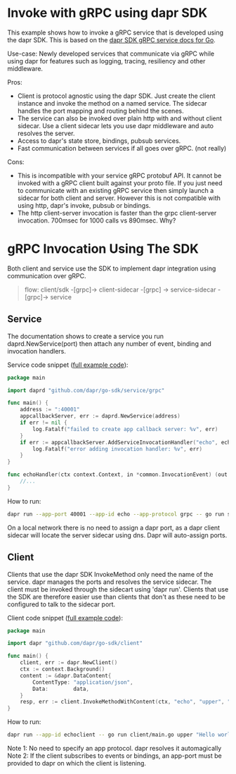 # Invoke with gRPC using dapr SDK

This example shows how to invoke a gRPC service that is developed using the dapr SDK. This is based on the [dapr SDK gRPC service docs for Go](https://docs.dapr.io/developing-applications/sdks/go/go-service/grpc-service/).

Use-case: Newly developed services that communicate via gRPC while using dapr for features such as logging, tracing, resiliency and other middleware.

Pros:

* Client is protocol agnostic using the dapr SDK. Just create the client instance and invoke the method on a named service. The sidecar handles the port mapping and routing behind the scenes.
* The service can also be invoked over plain http with and without client sidecar. Use a client sidecar lets you use dapr middleware and auto resolves the server.
* Access to dapr's state store, bindings, pubsub services.
* Fast communication between services if all goes over gRPC. (not really)

Cons:

* This is incompatible with your service gRPC protobuf API. It cannot be invoked with a gRPC client built against your proto file. If you just need to communicate with an existing gRPC service then simply launch a sidecar for both client and server. However this is not compatible with using http, dapr's invoke, pubsub or bindings.
* The http client-server invocation is faster than the grpc client-server invocation. 700msec for 1000 calls vs 890msec. Why?

# gRPC Invocation Using The SDK

Both client and service use the SDK to implement dapr integration using communication over gRPC.

> flow: client/sdk -[grpc]-> client-sidecar -[grpc] -> service-sidecar -[grpc]-> service

## Service

The documentation shows to create a service you run daprd.NewService(port) then attach any number of event, binding and invocation handlers.

Service code snippet ([full example code](service/main.go)):

```go
package main

import daprd "github.com/dapr/go-sdk/service/grpc"

func main() {
	address := ":40001"
	appcallbackServer, err := daprd.NewService(address)
	if err != nil {
		log.Fatalf("failed to create app callback server: %v", err)
	}
	if err := appcallbackServer.AddServiceInvocationHandler("echo", echoHandler); err != nil {
		log.Fatalf("error adding invocation handler: %v", err)
	}
}

func echoHandler(ctx context.Context, in *common.InvocationEvent) (out *common.Content, err error) {
	//...
}
```

How to run:

```bash
dapr run --app-port 40001 --app-id echo --app-protocol grpc -- go run service/main.go -port 40001
```

On a local network there is no need to assign a dapr port, as a dapr client sidecar will locate the server sidecar using dns. Dapr will auto-assign ports.

## Client

Clients that use the dapr SDK InvokeMethod only need the name of the service. dapr manages the ports and resolves the service sidecar. The client must be invoked through the sidecart using 'dapr run'. Clients that use the SDK are therefore easier use than clients that don't as these need to be configured to talk to the sidecar port.

Client code snippet ([full example code](client/main.go)):

```go
package main

import dapr "github.com/dapr/go-sdk/client"

func main() {
	client, err := dapr.NewClient()
	ctx := context.Background()
	content := &dapr.DataContent{
		ContentType: "application/json",
		Data:        data,
	}
	resp, err := client.InvokeMethodWithContent(ctx, "echo", "upper", "post", content)
}
```

How to run:

```bash
dapr run --app-id echoclient -- go run client/main.go upper "Hello world"
```

Note 1: No need to specify an app protocol. dapr resolves it automagically
Note 2: If the client subscribes to events or bindings, an app-port must be provided to dapr on which the client is listening.
